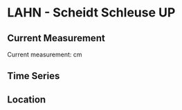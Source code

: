 # LAHN - Scheidt Schleuse UP

## Current Measurement

Current measurement: <Value topic="rivers/pegel-online/LAHN/Scheidt_Schleuse_UP/measurementValue"/> cm

## Time Series

<TimeSeries topic="rivers/pegel-online/LAHN/Scheidt_Schleuse_UP/measurementValue" period="week" />

## Location

<WorldMap>
  <Marker lat="50.337311247270264" lon="7.929973188945541" labelTopic="rivers/pegel-online/LAHN/Scheidt_Schleuse_UP" />
</WorldMap>
